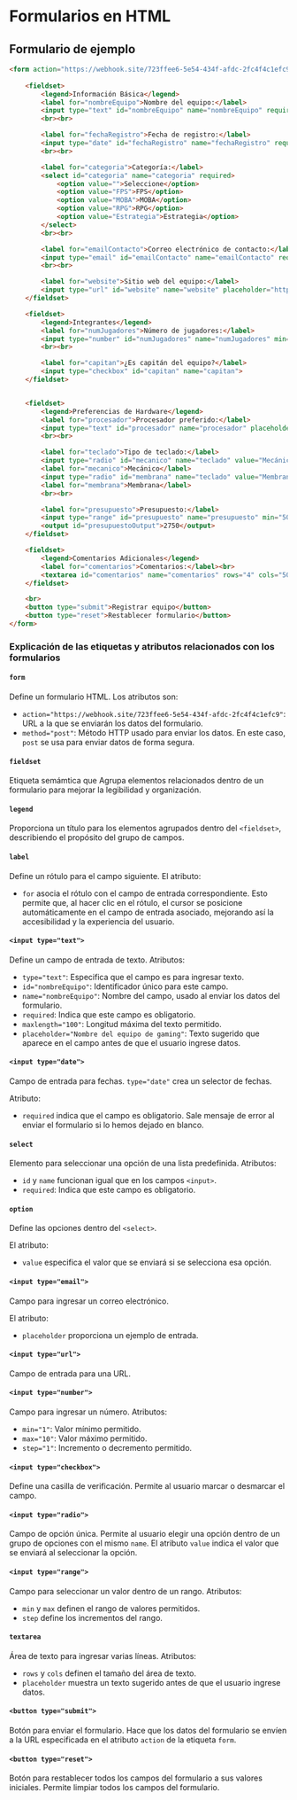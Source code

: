 # Formularios en HTML

## Formulario de ejemplo

```html
<form action="https://webhook.site/723ffee6-5e54-434f-afdc-2fc4f4c1efc9" method="post">
    
    <fieldset>
        <legend>Información Básica</legend>
        <label for="nombreEquipo">Nombre del equipo:</label>
        <input type="text" id="nombreEquipo" name="nombreEquipo" required maxlength="100" placeholder="Nombre del equipo de gaming">
        <br><br>

        <label for="fechaRegistro">Fecha de registro:</label>
        <input type="date" id="fechaRegistro" name="fechaRegistro" required>
        <br><br>

        <label for="categoria">Categoría:</label>
        <select id="categoria" name="categoria" required>
            <option value="">Seleccione</option>
            <option value="FPS">FPS</option>
            <option value="MOBA">MOBA</option>
            <option value="RPG">RPG</option>
            <option value="Estrategia">Estrategia</option>
        </select>
        <br><br>

        <label for="emailContacto">Correo electrónico de contacto:</label>
        <input type="email" id="emailContacto" name="emailContacto" required placeholder="ejemplo@correo.com">
        <br><br>

        <label for="website">Sitio web del equipo:</label>
        <input type="url" id="website" name="website" placeholder="https://www.sitiodelteam.com">
    </fieldset>

    <fieldset>
        <legend>Integrantes</legend>
        <label for="numJugadores">Número de jugadores:</label>
        <input type="number" id="numJugadores" name="numJugadores" min="1" max="10" step="1" required>
        <br><br>

        <label for="capitan">¿Es capitán del equipo?</label>
        <input type="checkbox" id="capitan" name="capitan">
    </fieldset>


    <fieldset>
        <legend>Preferencias de Hardware</legend>
        <label for="procesador">Procesador preferido:</label>
        <input type="text" id="procesador" name="procesador" placeholder="Modelo del procesador">
        <br><br>

        <label for="teclado">Tipo de teclado:</label>
        <input type="radio" id="mecanico" name="teclado" value="Mecánico">
        <label for="mecanico">Mecánico</label>
        <input type="radio" id="membrana" name="teclado" value="Membrana">
        <label for="membrana">Membrana</label>
        <br><br>

        <label for="presupuesto">Presupuesto:</label>
        <input type="range" id="presupuesto" name="presupuesto" min="500" max="5000" step="100">
        <output id="presupuestoOutput">2750</output>
    </fieldset>

    <fieldset>
        <legend>Comentarios Adicionales</legend>
        <label for="comentarios">Comentarios:</label><br>
        <textarea id="comentarios" name="comentarios" rows="4" cols="50" placeholder="Escribe tus comentarios aquí..."></textarea>
    </fieldset>

    <br>
    <button type="submit">Registrar equipo</button>
    <button type="reset">Restablecer formulario</button>
</form>
```
### Explicación de las etiquetas y atributos relacionados con los formularios

#### `form`
Define un formulario HTML. Los atributos son:
- `action="https://webhook.site/723ffee6-5e54-434f-afdc-2fc4f4c1efc9"`: URL a la que se enviarán los datos del formulario.
- `method="post"`: Método HTTP usado para enviar los datos. En este caso, `post` se usa para enviar datos de forma segura.

#### `fieldset`
Etiqueta semámtica que Agrupa elementos relacionados dentro de un formulario para mejorar la legibilidad y organización.

#### `legend`

Proporciona un título para los elementos agrupados dentro del `<fieldset>`, describiendo el propósito del grupo de campos.

#### `label`

Define un rótulo para el campo siguiente. 
El atributo:
- `for` asocia el rótulo con el campo de entrada correspondiente. Esto permite que, al hacer clic en el rótulo, el cursor se posicione automáticamente en el campo de entrada asociado, mejorando así la accesibilidad y la experiencia del usuario.

#### `<input type="text">`

Define un campo de entrada de texto. Atributos:
- `type="text"`: Especifica que el campo es para ingresar texto.
- `id="nombreEquipo"`: Identificador único para este campo.
- `name="nombreEquipo"`: Nombre del campo, usado al enviar los datos del formulario.
- `required`: Indica que este campo es obligatorio.
- `maxlength="100"`: Longitud máxima del texto permitido.
- `placeholder="Nombre del equipo de gaming"`: Texto sugerido que aparece en el campo antes de que el usuario ingrese datos.

#### `<input type="date">`

Campo de entrada para fechas. `type="date"` crea un selector de fechas. 

Atributo:

- `required` indica que el campo es obligatorio. Sale mensaje de error al enviar el formulario si lo hemos dejado en blanco.

#### `select`

Elemento para seleccionar una opción de una lista predefinida. Atributos:
- `id` y `name` funcionan igual que en los campos `<input>`.
- `required`: Indica que este campo es obligatorio.

#### `option`
Define las opciones dentro del `<select>`. 

El atributo:

- `value` especifica el valor que se enviará si se selecciona esa opción.

#### `<input type="email">`

Campo para ingresar un correo electrónico. 

El atributo:

- `placeholder` proporciona un ejemplo de entrada.

#### `<input type="url">`

Campo de entrada para una URL.

#### `<input type="number">`

Campo para ingresar un número. Atributos:
- `min="1"`: Valor mínimo permitido.
- `max="10"`: Valor máximo permitido.
- `step="1"`: Incremento o decremento permitido.


#### `<input type="checkbox">`

Define una casilla de verificación. Permite al usuario marcar o desmarcar el campo.

#### `<input type="radio">`
Campo de opción única. Permite al usuario elegir una opción dentro de un grupo de opciones con el mismo `name`. El atributo `value` indica el valor que se enviará al seleccionar la opción.

#### `<input type="range">`

Campo para seleccionar un valor dentro de un rango. Atributos:
- `min` y `max` definen el rango de valores permitidos.
- `step` define los incrementos del rango.

#### `textarea`

Área de texto para ingresar varias líneas. Atributos:
- `rows` y `cols` definen el tamaño del área de texto.
- `placeholder` muestra un texto sugerido antes de que el usuario ingrese datos.

#### `<button type="submit">`

Botón para enviar el formulario. Hace que los datos del formulario se envíen a la URL especificada en el atributo `action` de la etiqueta `form`.

#### `<button type="reset">`

Botón para restablecer todos los campos del formulario a sus valores iniciales. Permite limpiar todos los campos del formulario.

